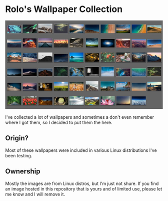 # Rolo's Wallpaper Collection

![Screenshots](screenshots.jpg "Screenshots")

I've collected a lot of wallpapers and sometimes a don't even remember where I got them, so I decided to put them the here.

## Origin?
Most of these wallpapers were included in various Linux distributions I've been testing.

## Ownership
Mostly the images are from Linux distros, but I'm just not shure. If you find an image hosted in this repository that is yours and of limited use, please let me know and I will remove it.
